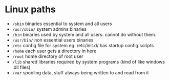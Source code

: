 Linux paths
===========

- `/sbin` binaries essential to system and all users
- `/usr/sbin/` system admins binaries
- `/bin` binaries used by system and all users. cannot do without them.
- `/usr/bin/` non essential users binaries
- `/etc` config file for system eg: /etc/init.d/ has startup config scripts
- `/home` each user gets a directory in here
- `/root` home directory of root user
- `/lib` shared libraries required by system programs (kind of like windows .dll files)
- `/var` spooling data, stuff always being written to and read from it
 